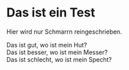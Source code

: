 # Das ist ein Test

Hier wird nur Schmarrn reingeschrieben.

Das ist gut, wo ist mein Hut?  
Das ist besser, wo ist mein Messer?  
Das ist schlecht, wo ist mein Specht?

